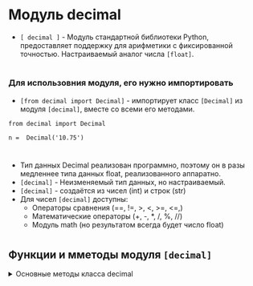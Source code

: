 # Модуль decimal

- `[ decimal ]` - Модуль стандартной библиотеки Python, предоставляет поддержку для арифметики с фиксированной точностью. Настраиваемый аналог числа `[float]`.
#
### Для использовния модуля, его нужно импортировать
 - `[from decimal import Decimal]` - импортирует класс `[Decimal]` из модуля `[decimal]`, вместе со всеми его методами.
```
from decimal import Decimal

n =  Decimal('10.75')
```
#
 - Тип данных Decimal реализован программно, поэтому он в разы медленнее типа данных float, реализованного аппаратно.
 - `[decimal]` - Неизменяемый тип данных, но настраиваемый.
 - `[decimal]` - создаётся из чисел (int) и строк (str)
 - Для чисел `[decimal]` доступны:
    - Операторы сравнения (==, !=, >, <, >=, <=,)
    - Математические операторы (+, -, *, /, %, //)
    - Модуль math (но результатом всегда будет число float)
#

## Функции и мметоды модуля `[decimal]`

<details>
  <summary>Основные методы класса decimal</summary>
 
#

<details>
  <summary>Изменение контекста</summary>
 
#
### 1) `[Decimal().as_tuple()]` - метод, который возвращает кортеж, представляющий децимальное число в виде трех элементов: 
 - `[sign]` - Знак числа (0 - положительное, 1 - отрицательное)
 - `[digits]` - Цифры числа (в виде кортежа)
 - `[exponent]` - экспонента (колличество цифр после запятой, умноженное на -1)
 - Допускается использование каждого атрибута самостоятельно.
```
from decimal import Decimal

# Создаем децимальное число
my_decimal = Decimal('123.456')

# Получаем кортеж из децимального числа
decimal_tuple = my_decimal.as_tuple()

# Выводим результат
print(decimal_tuple)                           # DecimalTuple(sign=0, digits=(1, 2, 3, 4, 5, 6), exponent=-3)
print("Знак:", decimal_tuple.sign)             # Знак: 0
print("Цифры:", decimal_tuple.digits)          # Цифры: (1, 2, 3, 4, 5, 6)
print("Экспонента:", decimal_tuple.exponent)   # Экспонента: -3
```
#
### 2) `[getcontext()]` - функция модуля decimal, редставляющий текущий контекст для арифметических операций с числами `[Decimal]`. Контекст определяет параметры, такие как точность (количество знаков после запятой), режим округления и другие свойства операций `[Decimal]`.

- getcontext() используется для установки глобального контекста для арифметических операций с числами Decimal. Этот контекст влияет на параметры всех операций Decimal, выполняемых в пределах того кода, где был установлен контекст.
- Имеет ряд параметров:
   -  `[prec]` - устанавливает точность (количество знаков после запятой) для арифметических операций.  
   -  `[rounding]` - определяет метод округления.  
   -  `[Emin]` - устанавливает минимальное значение экспоненты, которое может принимать децимальное число
   -  `[Emax]` - устанавливает максимальное значение экспоненты, которое может принимать децимальное число
   -  `[capitals]` -Этот параметр относится к представлению бесконечности и NaN.
   -  `[clamp]` - при значении = 1, этот параметр гарантирует, что результаты операций будут в пределах Emin и Emax. При 0 функциональность отключена.
   -  `[flags=[]]` - список флагов, которые могут быть установлены в процессе арифметических операций.
   -  `[traps=[]]` - список исключений, которые будут ввозбуждаться при возникновении ошибки.
```
from decimal import getcontext, Decimal, ROUND_HALF_UP

# Устанавливаем контекст для Decimal
getcontext().prec = 4  # Задаем точность до 4 знаков после запятой
getcontext().rounding = ROUND_HALF_UP  # Устанавливаем режим округления

# Создаем Decimal число
decimal_number = Decimal('1.2344999999999999307220832633902318775653839111328125')

# Используем Decimal операции с учетом установленного контекста
result = decimal_number * Decimal('2.0')

# Выводим результат
print(result)          # 2.469
```

#
### 3) `[Decimal(num).quantize()]` - метод, используется для округления и установки точности числа `[Decimal]`.  
```
decimal.quantize(exp, rounding=None, context=None)
```
   - `[exp]` - это Decimal-число, которое задает желаемую точность округления.
   - `[rounding]` - опциональный параметр, указывающий метод округления (по умолчанию None, что означает использование текущего контекста).
   - `[context]` - опциональный параметр, представляющий контекст для округления (по умолчанию None, что означает использование текущего контекста).
```
from decimal import Decimal, ROUND_HALF_UP

# Создаем Decimal число
decimal_number = Decimal('1.2344999999999999307220832633902318775653839111328125')

# Используем quantize для округления
rounded_number = decimal_number.quantize(Decimal('0.0001'), rounding=ROUND_HALF_UP)

# Выводим округленное число
print(rounded_number)

```

</details>

<details>
  <summary>Константы округления</summary>

#
### 1) `[ROUND_CELLING]` - 
#
### 2) `[ROUND_FLOOR]` - 
#
### 3) `[ROUND_DAWN]` -
#
### 4) `[ROUND_HALF_EVEN]` - 
#
### 2) `[ROUND_HALF_DAWN]` - 
#
### 3) `[ROUND_UP]` -
  </details>

</details>
